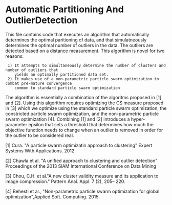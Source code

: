 # Automatic Partitioning And OutlierDetection

This file contains code that executes an algorithm that automatically determines the optimal paritioning of data, 
and that simulatneously determines the optimal number of outliers in the data. The outliers are detected 
based on a distance measurement. This algorithm is novel for two reasons:

     1) It attempts to simultaneously determine the number of clusters and number of outliers that 
        yields an optimally partitioned data set.
     2) It makes use of a non-parametric particle swarm optimization to combat pre-mature convergence 
        common to standard particle swarm optimization
    
The algorithm is essentially a combination of the algoritms proposed in [1] and [2]. Using this algorithm requires
optimizing the CS measure proposed in [3] which we optimize using the standard particle swarm optimization, the
constricted particle swarm optimization, and the non-parametric particle swarm optimization [4]. Combining [1] 
and [2] introduces a hyper-parameter epsilon that sets a threshold that determines how much the objective function
needs to change when an outlier is removed in order for the outlier to be considered real.

[1] Cura. "A particle swarm optimizatin approach to clustering" Expert Systems With Applications. 2012

[2] Chawla et al. "A unified approach to clustering and outlier detection" Proceedings of the 2013 SIAM International Conference on Data Mining

[3] Chou, C.H.  et al."A new cluster validity measure and its application to image compression." Pattern Anal. Appl. 7 (2), 205– 220.

[4] Behesti et al., "Non-parametric particle swarm optimization for global optimization",Applied Soft. Computing. 2015
